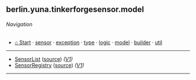 
## berlin.yuna.tinkerforgesensor.model
###### Navigation
* [⌂ Start](https://github.com/YunaBraska/tinkerforge-sensor/blob/master/readmeDoc/README.md) · [sensor](https://github.com/YunaBraska/tinkerforge-sensor/blob/master/readmeDoc/berlin/yuna/tinkerforgesensor/model/sensor/README.md) · [exception](https://github.com/YunaBraska/tinkerforge-sensor/blob/master/readmeDoc/berlin/yuna/tinkerforgesensor/model/exception/README.md) · [type](https://github.com/YunaBraska/tinkerforge-sensor/blob/master/readmeDoc/berlin/yuna/tinkerforgesensor/model/type/README.md) · [logic](https://github.com/YunaBraska/tinkerforge-sensor/blob/master/readmeDoc/berlin/yuna/tinkerforgesensor/logic/README.md) · [model](https://github.com/YunaBraska/tinkerforge-sensor/blob/master/readmeDoc/berlin/yuna/tinkerforgesensor/model/README.md) · [builder](https://github.com/YunaBraska/tinkerforge-sensor/blob/master/readmeDoc/berlin/yuna/tinkerforgesensor/model/builder/README.md) · [util](https://github.com/YunaBraska/tinkerforge-sensor/blob/master/readmeDoc/berlin/yuna/tinkerforgesensor/util/README.md)

---

* [SensorList](https://github.com/YunaBraska/tinkerforge-sensor/blob/master/readmeDoc/berlin/yuna/tinkerforgesensor/model/SensorList.md) ([source](https://github.com/YunaBraska/tinkerforge-sensor/blob/master/src/main/java/berlin/yuna/tinkerforgesensor/model/SensorList.java)) *([V1](https://github.com/YunaBraska/tinkerforge-sensor/blob/master/src/main/java/berlin/yuna/tinkerforgesensor/model/SensorList.java))*
* [SensorRegistry](https://github.com/YunaBraska/tinkerforge-sensor/blob/master/readmeDoc/berlin/yuna/tinkerforgesensor/model/SensorRegistry.md) ([source](https://github.com/YunaBraska/tinkerforge-sensor/blob/master/src/main/java/berlin/yuna/tinkerforgesensor/model/SensorRegistry.java)) *([V1](https://github.com/YunaBraska/tinkerforge-sensor/blob/master/src/main/java/berlin/yuna/tinkerforgesensor/model/SensorRegistry.java))*
---
